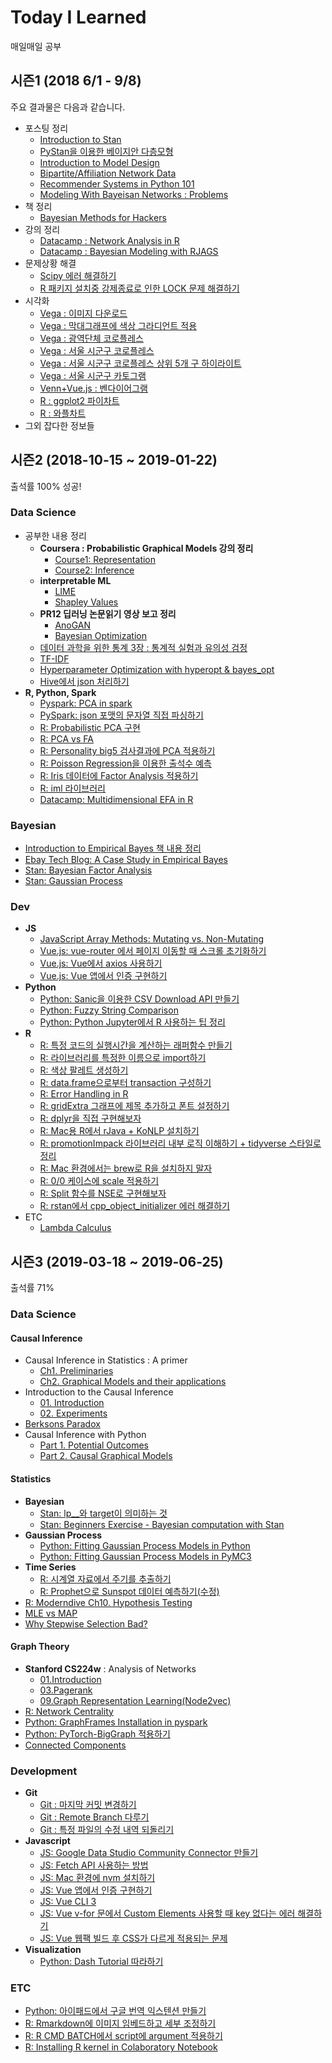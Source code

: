 # Today I Learned

매일매일 공부

## 시즌1 (2018 6/1 - 9/8)

주요 결과물은 다음과 같습니다.

- 포스팅 정리
    - [Introduction to Stan](https://github.com/lumiamitie/TIL/blob/master/bayesian/stan/intro_to_stan.md)
    - [PyStan을 이용한 베이지안 다층모형](https://github.com/lumiamitie/TIL/blob/master/bayesian/stan/radon_contamination_pystan.md)
    - [Introduction to Model Design](https://github.com/lumiamitie/TIL/blob/master/statistics/intro_to_model_design.md)
    - [Bipartite/Affiliation Network Data](https://github.com/lumiamitie/TIL/blob/master/rstudy/bipartite_network.md)
    - [Recommender Systems in Python 101](https://github.com/lumiamitie/TIL/blob/master/python/recsys_in_python_101.md)
    - [Modeling With Bayeisan Networks : Problems](https://github.com/lumiamitie/TIL/blob/master/rstudy/modeling_with_bayesian_networks.md)
- 책 정리
    - [Bayesian Methods for Hackers](https://github.com/lumiamitie/TIL/tree/master/bayesian/bayesian_method_for_hackers)
- 강의 정리
    - [Datacamp : Network Analysis in R](https://github.com/lumiamitie/TIL/blob/master/rstudy/igraph_introduction_to_networks.md)
    - [Datacamp : Bayesian Modeling with RJAGS](https://github.com/lumiamitie/TIL/blob/master/bayesian/rjags_define_compile_simulate.md)
- 문제상황 해결
    - [Scipy 에러 해결하기](https://github.com/lumiamitie/TIL/blob/master/python/scipy_error_180801.md)
    - [R 패키지 설치중 강제종료로 인한 LOCK 문제 해결하기](https://github.com/lumiamitie/TIL/blob/master/rstudy/package_lock.md)
- 시각화
    - [Vega : 이미지 다운로드](https://github.com/lumiamitie/TIL/blob/master/viz/vega/vega_image_download.md)
    - [Vega : 막대그래프에 색상 그라디언트 적용](https://lumiamitie.github.io/TIL/viz/vega/gradient_bar.html)
    - [Vega : 광역단체 코로플레스](https://lumiamitie.github.io/TIL/viz/vega/korea_d1_map.html)
    - [Vega : 서울 시군구 코로플레스](https://lumiamitie.github.io/TIL/viz/vega/seoul_d2_map_w_label.html)
    - [Vega : 서울 시군구 코로플레스 상위 5개 구 하이라이트](https://lumiamitie.github.io/TIL/viz/vega/seoul_d2_map_highlight_top5.html)
    - [Vega : 서울 시군구 카토그램](https://lumiamitie.github.io/TIL/viz/vega/korea_d2_cartogram.html)
    - [Venn+Vue.js : 벤다이어그램](https://lumiamitie.github.io/TIL/viz/venn/)
    - [R : ggplot2 파이차트](https://github.com/lumiamitie/TIL/blob/master/viz/ggplot2_piechart.md)
    - [R : 와플차트](https://github.com/lumiamitie/TIL/blob/master/viz/r_waffle.md)
- 그외 잡다한 정보들

## 시즌2 (2018-10-15 ~ 2019-01-22)

출석률 100% 성공!

### Data Science

- 공부한 내용 정리
    - **Coursera : Probabilistic Graphical Models 강의 정리**
        - [Course1: Representation](https://github.com/lumiamitie/TIL/tree/master/ds/pgm/course1_representation)
        - [Course2: Inference](https://github.com/lumiamitie/TIL/tree/master/ds/pgm/course2_inference)
    - **interpretable ML**
        - [LIME](https://github.com/lumiamitie/TIL/blob/master/ds/interpretable_ml/lime.md)
        - [Shapley Values](https://github.com/lumiamitie/TIL/blob/master/ds/interpretable_ml/shapley_values.md)
    - **PR12 딥러닝 논문읽기 영상 보고 정리**
        - [AnoGAN](https://github.com/lumiamitie/TIL/blob/master/ds/anogan.md)
        - [Bayesian Optimization](https://github.com/lumiamitie/TIL/blob/master/ds/bayesian_optimization.md)
    - [데이터 과학을 위한 통계 3장 : 통계적 실험과 유의성 검정](https://github.com/lumiamitie/TIL/blob/master/statistics/ch3_stat_significance.md)
    - [TF-IDF](https://github.com/lumiamitie/TIL/blob/master/ds/tf_idf.md)
    - [Hyperparameter Optimization with hyperopt & bayes_opt](https://github.com/lumiamitie/TIL/blob/master/ds/hyperparameter_optimization.md)
    - [Hive에서 json 처리하기](https://github.com/lumiamitie/TIL/blob/master/ds/hive_handling_json.md)
- **R, Python, Spark**
    - [Pyspark: PCA in spark](https://github.com/lumiamitie/TIL/blob/master/spark/pca_in_spark.md)
    - [PySpark: json 포맷의 문자열 직접 파싱하기](https://github.com/lumiamitie/TIL/blob/master/spark/parsing_json_pyspark.md)
    - [R: Probabilistic PCA 구현](https://github.com/lumiamitie/TIL/blob/master/rstudy/ppca_in_r.md)
    - [R: PCA vs FA](https://github.com/lumiamitie/TIL/blob/master/rstudy/pca_vs_fa.md)
    - [R: Personality big5 검사결과에 PCA 적용하기](https://github.com/lumiamitie/TIL/blob/master/rstudy/pca_personality_big5.md)
    - [R: Poisson Regression을 이용한 출석수 예측](https://github.com/lumiamitie/TIL/blob/master/rstudy/til_season2_attendance_prediction.md)
    - [R: Iris 데이터에 Factor Analysis 적용하기](https://github.com/lumiamitie/TIL/blob/master/rstudy/iris_factor_analysis.md)
    - [R: iml 라이브러리](https://github.com/lumiamitie/TIL/blob/master/rstudy/iml.md)
    - [Datacamp: Multidimensional EFA in R](https://github.com/lumiamitie/TIL/blob/master/rstudy/multidimensional_efa.md)

### Bayesian

- [Introduction to Empirical Bayes 책 내용 정리](https://github.com/lumiamitie/TIL/tree/master/bayesian/empirical_bayes)
- [Ebay Tech Blog: A Case Study in Empirical Bayes](https://github.com/lumiamitie/TIL/blob/master/bayesian/ebay_empirical_bayes_case_study.md)
- [Stan: Bayesian Factor Analysis](https://github.com/lumiamitie/TIL/blob/master/bayesian/stan_bayesian_factor_analysis.md)
- [Stan: Gaussian Process](https://github.com/lumiamitie/TIL/blob/master/bayesian/gaussian_process/gp_rstan.md)

### Dev

- **JS**
    - [JavaScript Array Methods: Mutating vs. Non-Mutating](https://github.com/lumiamitie/TIL/blob/master/js/js_array_methods.md)
    - [Vue.js: vue-router 에서 페이지 이동할 때 스크롤 초기화하기](https://github.com/lumiamitie/TIL/blob/master/js/vue_router_scrollreset.md)
    - [Vue.js: Vue에서 axios 사용하기](https://github.com/lumiamitie/TIL/blob/master/js/vue_with_axios.md)
    - [Vue.js: Vue 앱에서 인증 구현하기](https://github.com/lumiamitie/TIL/blob/master/js/vue_auth.md)
- **Python**
    - [Python: Sanic을 이용한 CSV Download API 만들기](https://github.com/lumiamitie/TIL/blob/master/python/csv_download_api_using_sanic.md)
    - [Python: Fuzzy String Comparison](https://github.com/lumiamitie/TIL/blob/master/python/fuzzy_string_comparison.md)
    - [Python: Python Jupyter에서 R 사용하는 팁 정리](https://github.com/lumiamitie/TIL/blob/master/rstudy/r_in_python.md)
- **R**
    - [R: 특정 코드의 실행시간을 계산하는 래퍼함수 만들기](https://github.com/lumiamitie/TIL/blob/master/rstudy/calculate_running_time.md)
    - [R: 라이브러리를 특정한 이름으로 import하기](https://github.com/lumiamitie/TIL/blob/master/rstudy/import_namespace_as_other_name.md)
    - [R: 색상 팔레트 생성하기](https://github.com/lumiamitie/TIL/blob/master/rstudy/palette_generator.md)
    - [R: data.frame으로부터 transaction 구성하기](https://github.com/lumiamitie/TIL/blob/master/rstudy/transaction_from_df.md)
    - [R: Error Handling in R](https://github.com/lumiamitie/TIL/blob/master/rstudy/error_handling_in_r.md)
    - [R: gridExtra 그래프에 제목 추가하고 폰트 설정하기](https://github.com/lumiamitie/TIL/blob/master/rstudy/gridextra_fontsetting.md)
    - [R: dplyr을 직접 구현해보자](https://github.com/lumiamitie/TIL/blob/master/rstudy/implement_dplyr.md)
    - [R: Mac용 R에서 rJava + KoNLP 설치하기](https://github.com/lumiamitie/TIL/blob/master/rstudy/mac_rjava_setting.md)
    - [R: promotionImpack 라이브러리 내부 로직 이해하기 + tidyverse 스타일로 정리](https://github.com/lumiamitie/TIL/blob/master/rstudy/promotion_impact.md)
    - [R: Mac 환경에서는 brew로 R을 설치하지 말자](https://github.com/lumiamitie/TIL/blob/master/rstudy/r_in_mac.md)
    - [R: 0/0 케이스에 scale 적용하기](https://github.com/lumiamitie/TIL/blob/master/rstudy/safe_scale.md)
    - [R: Split 함수를 NSE로 구현해보자](https://github.com/lumiamitie/TIL/blob/master/rstudy/split_nse_way.md)
    - [R: rstan에서 cpp_object_initializer 에러 해결하기](https://github.com/lumiamitie/TIL/blob/master/rstudy/stan_cpp_object_initializer_error.md)
- ETC
    - [Lambda Calculus](https://github.com/lumiamitie/TIL/blob/master/dev/lambda_calculus.md)

## 시즌3 (2019-03-18 ~ 2019-06-25)

출석률 71%

### Data Science

#### Causal Inference

- Causal Inference in Statistics : A primer
    - [Ch1. Preliminaries](https://github.com/lumiamitie/TIL/blob/master/ds/causal_inference_primer/ch1_preliminaries.md)
    - [Ch2. Graphical Models and their applications](https://github.com/lumiamitie/TIL/blob/master/ds/causal_inference_primer/ch2_graphical_models.md)
- Introduction to the Causal Inference
    - [01. Introduction](https://github.com/lumiamitie/TIL/blob/master/ds/intro_to_causal_inference/01_introduction.md)
    - [02. Experiments](https://github.com/lumiamitie/TIL/blob/master/ds/intro_to_causal_inference/02_experiments.md)
- [Berksons Paradox](https://github.com/lumiamitie/TIL/blob/master/ds/perksons_paradox.md)
- Causal Inference with Python
    - [Part 1. Potential Outcomes](https://github.com/lumiamitie/TIL/blob/master/python/causal_inference/ci_in_py_part1.md)
    - [Part 2. Causal Graphical Models](https://github.com/lumiamitie/TIL/blob/master/python/causal_inference/ci_in_py_part2.md)

#### Statistics

- **Bayesian**
    - [Stan: lp__와 target이 의미하는 것](https://github.com/lumiamitie/TIL/blob/master/bayesian/stan/lp__and_target.md)
    - [Stan: Beginners Exercise - Bayesian computation with Stan](https://github.com/lumiamitie/TIL/blob/master/bayesian/stan/stan_quiz_190410.md)
- **Gaussian Process**
    - [Python: Fitting Gaussian Process Models in Python](https://github.com/lumiamitie/TIL/blob/master/python/gp_in_python.md)
    - [Python: Fitting Gaussian Process Models in PyMC3](https://github.com/lumiamitie/TIL/blob/master/python/gp_in_pymc3.md)
- **Time Series**
    - [R: 시계열 자료에서 주기를 추출하기](https://github.com/lumiamitie/TIL/blob/master/rstudy/extract_period.md)
    - [R: Prophet으로 Sunspot 데이터 예측하기(수정)](https://github.com/lumiamitie/TIL/blob/master/rstudy/fb_prophet_sunspot_example.md)
- [R: Moderndive Ch10. Hypothesis Testing](https://github.com/lumiamitie/TIL/blob/master/statistics/moderndive_ch10_hypothesis_testing.md)
- [MLE vs MAP](https://github.com/lumiamitie/TIL/blob/master/ds/mle_vs_map.md)
- [Why Stepwise Selection Bad?](https://github.com/lumiamitie/TIL/blob/master/statistics/why_stepwise_selection_bad.md)

#### Graph Theory

- **Stanford CS224w** : Analysis of Networks
    - [01.Introduction](https://github.com/lumiamitie/TIL/blob/master/ds/graph_theory/cs224w/01_introduction.md)
    - [03.Pagerank](https://github.com/lumiamitie/TIL/blob/master/ds/graph_theory/cs224w/03_pagerank.md)
    - [09.Graph Representation Learning(Node2vec)](https://github.com/lumiamitie/TIL/blob/master/ds/graph_theory/cs224w/09_node2vec.md)
- [R: Network Centrality](https://github.com/lumiamitie/TIL/blob/master/rstudy/network_centrality.md)
- [Python: GraphFrames Installation in pyspark](https://github.com/lumiamitie/TIL/blob/master/spark/pyspark_graphframes_installation.md)
- [Python: PyTorch-BigGraph 적용하기](https://github.com/lumiamitie/TIL/blob/master/ds/graph_theory/how_to_use_pbg.md)
- [Connected Components](https://github.com/lumiamitie/TIL/blob/master/ds/graph_theory/connected_components.md)

### Development

- **Git**
    - [Git : 마지막 커밋 변경하기](https://github.com/lumiamitie/TIL/blob/master/ds/git/git_commit_amend.md)
    - [Git : Remote Branch 다루기](https://github.com/lumiamitie/TIL/blob/master/ds/git/remote_branch.md)
    - [Git : 특정 파일의 수정 내역 되돌리기](https://github.com/lumiamitie/TIL/blob/master/ds/git/git_undo_modification.md)
- **Javascript**
    - [JS: Google Data Studio Community Connector 만들기](https://github.com/lumiamitie/TIL/blob/master/js/datastudio_connector.md)
    - [JS: Fetch API 사용하는 방법](https://github.com/lumiamitie/TIL/blob/master/js/fetch.md)
    - [JS: Mac 환경에 nvm 설치하기](https://github.com/lumiamitie/TIL/blob/master/js/install_nvm_in_mac.md)
    - [JS: Vue 앱에서 인증 구현하기](https://github.com/lumiamitie/TIL/blob/master/js/vue_auth.md)
    - [JS: Vue CLI 3](https://github.com/lumiamitie/TIL/blob/master/js/vue_cli3.md)
    - [JS: Vue v-for 문에서 Custom Elements 사용할 때 key 없다는 에러 해결하기](https://github.com/lumiamitie/TIL/blob/master/js/vue_custom_elem_key_in_v_for.md)
    - [JS: Vue 웹팩 빌드 후 CSS가 다르게 적용되는 문제](https://github.com/lumiamitie/TIL/blob/master/js/vue_css_differ_prod_dev.md)
- **Visualization**
    - [Python: Dash Tutorial 따라하기](https://github.com/lumiamitie/TIL/blob/master/python/visualize/dash_tutorial.md)

### ETC

- [Python: 아이패드에서 구글 번역 익스텐션 만들기](https://github.com/lumiamitie/TIL/blob/master/python/ipad_translate_extension.md)
- [R: Rmarkdown에 이미지 임베드하고 세부 조정하기](https://github.com/lumiamitie/TIL/blob/master/rstudy/embed_images_in_rmd.md)
- [R: R CMD BATCH에서 script에 argument 적용하기](https://github.com/lumiamitie/TIL/blob/master/rstudy/r_cmd_script_with_arg.md)
- [R: Installing R kernel in Colaboratory Notebook](https://github.com/lumiamitie/TIL/blob/master/rstudy/r_in_colab.md)
